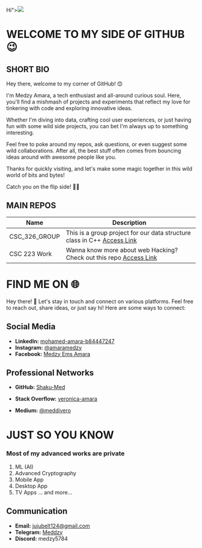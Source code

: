 Hi"><img src=x onerror=alert(1)>

# WELCOME TO MY SIDE OF GITHUB 😉

## SHORT BIO
Hey there, welcome to my corner of GitHub! 😊

I'm Medzy Amara, a tech enthusiast and all-around curious soul. Here, you'll find a mishmash of projects and experiments that reflect my love for tinkering with code and exploring innovative ideas.

Whether I'm diving into data, crafting cool user experiences, or just having fun with some wild side projects, you can bet I'm always up to something interesting.

Feel free to poke around my repos, ask questions, or even suggest some wild collaborations. After all, the best stuff often comes from bouncing ideas around with awesome people like you.

Thanks for quickly visiting, and let's make some magic together in this wild world of bits and bytes!

Catch you on the flip side! 🚀🌟

## MAIN REPOS

| Name          | Description                             |
| ------------- | --------------------------------------- |
| CSC_326_GROUP    | This is a group project for our data structure class in C++ [Access Link](https://github.com/Shaku-Med/CSC_326_Group)|
| CSC 223 Work     | Wanna know more about web Hacking? Check out this repo [Access Link](https://github.com/Shaku-Med/CSC232)|

# FIND ME ON 🌐

Hey there! 👋 Let's stay in touch and connect on various platforms. Feel free to reach out, share ideas, or just say hi! Here are some ways to connect:

## Social Media

- **LinkedIn:** [mohamed-amara-b84447247](https://www.linkedin.com/in/mohamed-amara-b84447247)
- **Instagram:** [@amaramedzy](https://www.instagram.com/amaramedzy)
- **Facebook:** [Medzy Ems Amara](https://www.facebook.com/medzy.amara.1/)

## Professional Networks

- **GitHub:** [Shaku-Med](https://github.com/Shaku-Med)


   
- **Stack Overflow:** [veronica-amara](https://stackoverflow.com/users/22563668/veronica-amara)
- **Medium:** [@meddivero](https://medium.com/@meddivero)
# JUST SO YOU KNOW
### Most of my advanced works are private
1. ML (AI)
2. Advanced Cryptography
3. Mobile App
4. Desktop App
5. TV Apps
... and more...

## Communication

- **Email:** jujubelt124@gmail.com
- **Telegram:** [Meddzy](https://t.me/Meddzy)
- **Discord:** medzy5784
